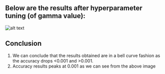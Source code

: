 ## Below are the results after hyperparameter tuning (of gamma value):
![alt text](https://github.com/niladri-lahiri/mnist-example/blob/feature/gamma_values/images/gamma_values.PNG)

## Conclusion
1. We can conclude that the results obtained are in a bell curve fashion as the accuracy drops <0.001 and >0.001.
2. Accuracy results peaks at 0.001 as we can see from the above image

